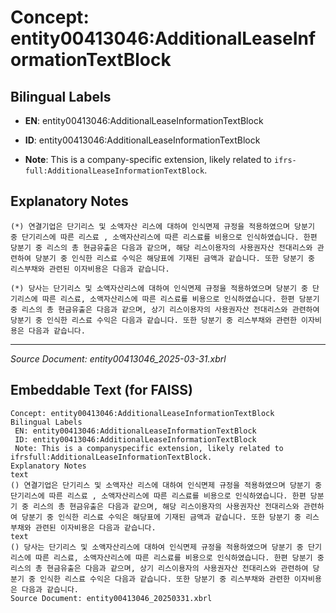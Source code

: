 # Concept: entity00413046:AdditionalLeaseInformationTextBlock

## Bilingual Labels
- **EN**: entity00413046:AdditionalLeaseInformationTextBlock

- **ID**: entity00413046:AdditionalLeaseInformationTextBlock
- **Note**: This is a company-specific extension, likely related to `ifrs-full:AdditionalLeaseInformationTextBlock`.

## Explanatory Notes
```text
(*) 연결기업은 단기리스 및 소액자산 리스에 대하여 인식면제 규정을 적용하였으며 당분기 중 단기리스에 따른 리스료 , 소액자산리스에 따른 리스료를 비용으로 인식하였습니다. 한편 당분기 중 리스의 총 현금유출은 다음과 같으며, 해당 리스이용자의 사용권자산 전대리스와 관련하여 당분기 중 인식한 리스료 수익은 해당표에 기재된 금액과 같습니다. 또한 당분기 중 리스부채와 관련된 이자비용은 다음과 같습니다.
```
```text
(*) 당사는 단기리스 및 소액자산리스에 대하여 인식면제 규정을 적용하였으며 당분기 중 단기리스에 따른 리스료, 소액자산리스에 따른 리스료를 비용으로 인식하였습니다. 한편 당분기 중 리스의 총 현금유출은 다음과 같으며, 상기 리스이용자의 사용권자산 전대리스와 관련하여 당분기 중 인식한 리스료 수익은 다음과 같습니다. 또한 당분기 중 리스부채와 관련한 이자비용은 다음과 같습니다.
```

---
*Source Document: entity00413046_2025-03-31.xbrl*
## Embeddable Text (for FAISS)
```text
Concept: entity00413046:AdditionalLeaseInformationTextBlock
Bilingual Labels
 EN: entity00413046:AdditionalLeaseInformationTextBlock
 ID: entity00413046:AdditionalLeaseInformationTextBlock
 Note: This is a companyspecific extension, likely related to ifrsfull:AdditionalLeaseInformationTextBlock.
Explanatory Notes
text
() 연결기업은 단기리스 및 소액자산 리스에 대하여 인식면제 규정을 적용하였으며 당분기 중 단기리스에 따른 리스료 , 소액자산리스에 따른 리스료를 비용으로 인식하였습니다. 한편 당분기 중 리스의 총 현금유출은 다음과 같으며, 해당 리스이용자의 사용권자산 전대리스와 관련하여 당분기 중 인식한 리스료 수익은 해당표에 기재된 금액과 같습니다. 또한 당분기 중 리스부채와 관련된 이자비용은 다음과 같습니다.
text
() 당사는 단기리스 및 소액자산리스에 대하여 인식면제 규정을 적용하였으며 당분기 중 단기리스에 따른 리스료, 소액자산리스에 따른 리스료를 비용으로 인식하였습니다. 한편 당분기 중 리스의 총 현금유출은 다음과 같으며, 상기 리스이용자의 사용권자산 전대리스와 관련하여 당분기 중 인식한 리스료 수익은 다음과 같습니다. 또한 당분기 중 리스부채와 관련한 이자비용은 다음과 같습니다.
Source Document: entity00413046_20250331.xbrl
```